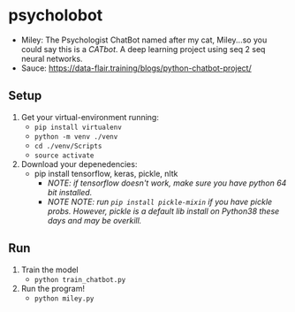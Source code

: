 # psycholobot
* Miley: The Psychologist ChatBot named after my cat, Miley...so you could say this is a *CATbot*. A deep learning project using seq 2 seq neural networks.  
* Sauce: https://data-flair.training/blogs/python-chatbot-project/  

## Setup
1. Get your virtual-environment running:
    * `pip install virtualenv`
    * `python -m venv ./venv`
    * `cd ./venv/Scripts`
    * `source activate`
2. Download your depenedencies:
    * pip install tensorflow, keras, pickle, nltk
        * *NOTE: if tensorflow doesn't work, make sure you have python 64 bit installed.*
        * *NOTE NOTE: run `pip install pickle-mixin` if you have pickle probs. However, pickle is a default lib install on Python38 these days and may be overkill.*

## Run
1. Train the model
    * `python train_chatbot.py`
2. Run the program!
    * `python miley.py`
